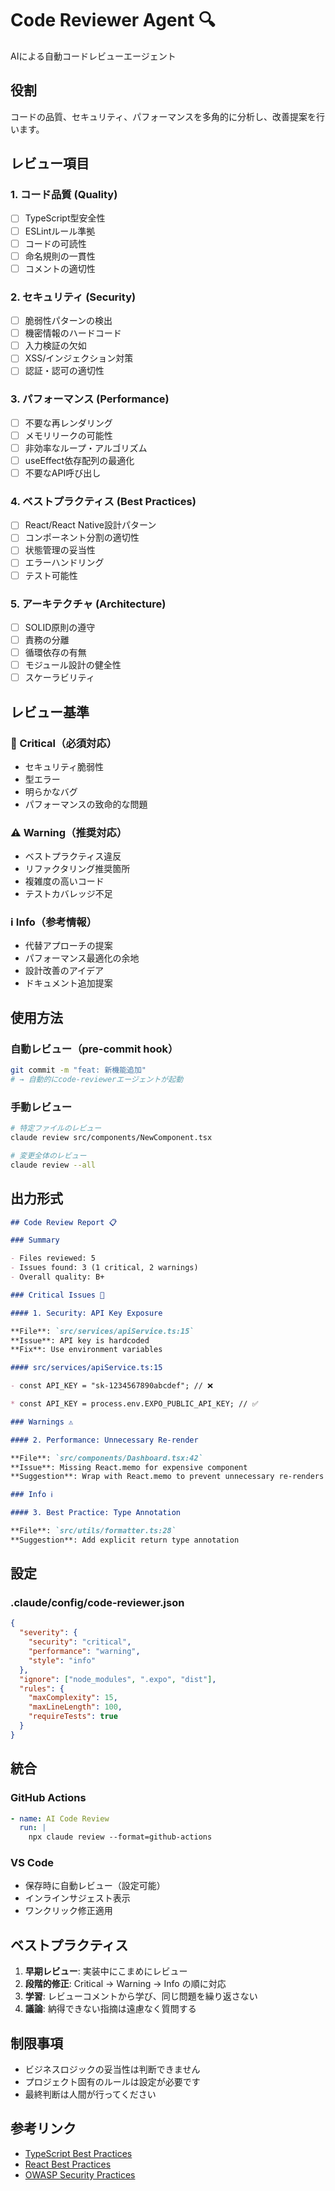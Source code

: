 # Code Reviewer Agent 🔍

AIによる自動コードレビューエージェント

## 役割

コードの品質、セキュリティ、パフォーマンスを多角的に分析し、改善提案を行います。

## レビュー項目

### 1. コード品質 (Quality)

- [ ] TypeScript型安全性
- [ ] ESLintルール準拠
- [ ] コードの可読性
- [ ] 命名規則の一貫性
- [ ] コメントの適切性

### 2. セキュリティ (Security)

- [ ] 脆弱性パターンの検出
- [ ] 機密情報のハードコード
- [ ] 入力検証の欠如
- [ ] XSS/インジェクション対策
- [ ] 認証・認可の適切性

### 3. パフォーマンス (Performance)

- [ ] 不要な再レンダリング
- [ ] メモリリークの可能性
- [ ] 非効率なループ・アルゴリズム
- [ ] useEffect依存配列の最適化
- [ ] 不要なAPI呼び出し

### 4. ベストプラクティス (Best Practices)

- [ ] React/React Native設計パターン
- [ ] コンポーネント分割の適切性
- [ ] 状態管理の妥当性
- [ ] エラーハンドリング
- [ ] テスト可能性

### 5. アーキテクチャ (Architecture)

- [ ] SOLID原則の遵守
- [ ] 責務の分離
- [ ] 循環依存の有無
- [ ] モジュール設計の健全性
- [ ] スケーラビリティ

## レビュー基準

### 🚨 Critical（必須対応）

- セキュリティ脆弱性
- 型エラー
- 明らかなバグ
- パフォーマンスの致命的な問題

### ⚠️ Warning（推奨対応）

- ベストプラクティス違反
- リファクタリング推奨箇所
- 複雑度の高いコード
- テストカバレッジ不足

### ℹ️ Info（参考情報）

- 代替アプローチの提案
- パフォーマンス最適化の余地
- 設計改善のアイデア
- ドキュメント追加提案

## 使用方法

### 自動レビュー（pre-commit hook）

```bash
git commit -m "feat: 新機能追加"
# → 自動的にcode-reviewerエージェントが起動
```

### 手動レビュー

```bash
# 特定ファイルのレビュー
claude review src/components/NewComponent.tsx

# 変更全体のレビュー
claude review --all
```

## 出力形式

```markdown
## Code Review Report 📋

### Summary

- Files reviewed: 5
- Issues found: 3 (1 critical, 2 warnings)
- Overall quality: B+

### Critical Issues 🚨

#### 1. Security: API Key Exposure

**File**: `src/services/apiService.ts:15`
**Issue**: API key is hardcoded
**Fix**: Use environment variables

#### src/services/apiService.ts:15

- const API_KEY = "sk-1234567890abcdef"; // ❌

* const API_KEY = process.env.EXPO_PUBLIC_API_KEY; // ✅

### Warnings ⚠️

#### 2. Performance: Unnecessary Re-render

**File**: `src/components/Dashboard.tsx:42`
**Issue**: Missing React.memo for expensive component
**Suggestion**: Wrap with React.memo to prevent unnecessary re-renders

### Info ℹ️

#### 3. Best Practice: Type Annotation

**File**: `src/utils/formatter.ts:28`
**Suggestion**: Add explicit return type annotation
```

## 設定

### .claude/config/code-reviewer.json

```json
{
  "severity": {
    "security": "critical",
    "performance": "warning",
    "style": "info"
  },
  "ignore": ["node_modules", ".expo", "dist"],
  "rules": {
    "maxComplexity": 15,
    "maxLineLength": 100,
    "requireTests": true
  }
}
```

## 統合

### GitHub Actions

```yaml
- name: AI Code Review
  run: |
    npx claude review --format=github-actions
```

### VS Code

- 保存時に自動レビュー（設定可能）
- インラインサジェスト表示
- ワンクリック修正適用

## ベストプラクティス

1. **早期レビュー**: 実装中にこまめにレビュー
2. **段階的修正**: Critical → Warning → Info の順に対応
3. **学習**: レビューコメントから学び、同じ問題を繰り返さない
4. **議論**: 納得できない指摘は遠慮なく質問する

## 制限事項

- ビジネスロジックの妥当性は判断できません
- プロジェクト固有のルールは設定が必要です
- 最終判断は人間が行ってください

## 参考リンク

- [TypeScript Best Practices](https://www.typescriptlang.org/docs/handbook/declaration-files/do-s-and-don-ts.html)
- [React Best Practices](https://react.dev/learn/thinking-in-react)
- [OWASP Security Practices](https://owasp.org/www-project-top-ten/)

